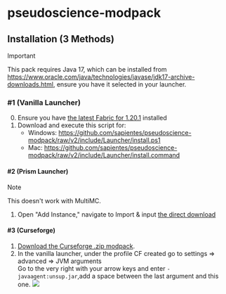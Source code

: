 # pseudoscience-modpack

## Installation (3 Methods)
> [!IMPORTANT]
> This pack requires Java 17, which can be installed from https://www.oracle.com/java/technologies/javase/jdk17-archive-downloads.html, ensure you have it selected in your launcher.

### #1 (Vanilla Launcher)
0. Ensure you have [the latest Fabric for 1.20.1](https://fabricmc.net/use/installer/) installed
1. Download and execute this script for: 
	- Windows: https://github.com/sapientes/pseudoscience-modpack/raw/v2/include/Launcher/install.ps1
	- Mac: https://github.com/sapientes/pseudoscience-modpack/raw/v2/include/Launcher/install.command
#### #2 (Prism Launcher)
> [!NOTE]
> This doesn't work with MultiMC.
1. Open "Add Instance," navigate to Import & input [the direct download](https://github.com/sapientes/pseudoscience-modpack/releases/download/v2.0.0/Pseudoscience.Iteration.II.Prism.zip)
#### #3 (Curseforge)
1. [Download the Curseforge .zip modpack](https://github.com/sapientes/pseudoscience-modpack/releases/download/v2.0.0/Pseudoscience.Iteration.II.Curseforge.zip).
2. In the vanilla launcher, under the profile CF created go to settings => advanced => JVM arguments  
   Go to the very right with your arrow keys and enter `-javaagent:unsup.jar`,add a space between the last argument and this one.
![](include/jvm-args.png)
